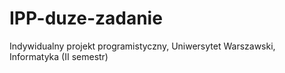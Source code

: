 # IPP-duze-zadanie
Indywidualny projekt programistyczny, Uniwersytet Warszawski, Informatyka (II semestr)
